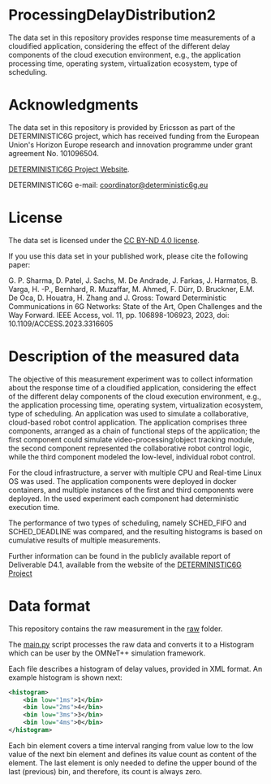 # ProcessingDelayDistribution2

The data set in this repository provides response time measurements of a cloudified application, considering the effect of the different delay components of the cloud execution environment, e.g., the application processing time, operating system, virtualization ecosystem, type of scheduling.

# Acknowledgments

The data set in this repository is provided by Ericsson as part of the DETERMINISTIC6G project, which has received funding from the European Union's Horizon Europe research and innovation programme under grant agreement No. 101096504.

[DETERMINISTIC6G Project Website](https://deterministic6g.eu/).

DETERMINISTIC6G e-mail: coordinator@deterministic6g.eu

# License

The data set is licensed under the [CC BY-ND 4.0 license](../LICENSE-CC-BY-ND.md).

If you use this data set in your published work, please cite the following paper:

G. P. Sharma, D. Patel, J. Sachs, M. De Andrade, J. Farkas, J. Harmatos, B. Varga, H. -P., Bernhard, R. Muzaffar, M. Ahmed, F. Dürr, D. Bruckner, E.M. De Oca, D. Houatra, H. Zhang and J. Gross: Toward Deterministic Communications in 6G Networks: State of the Art, Open Challenges and the Way Forward. IEEE Access, vol. 11, pp. 106898-106923, 2023, doi: 10.1109/ACCESS.2023.3316605

# Description of the measured data

The objective of this measurement experiment was to collect information about the response time of a cloudified application, considering the effect of the different delay components of the cloud execution environment, e.g., the application processing time, operating system, virtualization ecosystem, type of scheduling. 
An application was used to simulate a collaborative, cloud-based robot control application. The application comprises three components, arranged as a chain of functional steps of the application; the first component could simulate video-processing/object tracking module, the second component represented the collaborative robot control logic, while the third component modeled the low-level, individual robot control.

For the cloud infrastructure, a server with multiple CPU and Real-time Linux OS was used. The application components were deployed in docker containers, and multiple instances of the first and third components were deployed. In the used experiment each component had deterministic execution time.

The performance of two types of scheduling, namely SCHED_FIFO and SCHED_DEADLINE was compared, and the resulting histograms is based on cumulative results of multiple measurements. 
 
Further information can be found in the publicly available report of Deliverable D4.1, available from the website of the [DETERMINISTIC6G Project](https://deterministic6g.eu/)

# Data format

This repository contains the raw measurement in the [raw](raw) folder.

The [main.py](main.py) script processes the raw data and converts it to a Histogram which can be user by the OMNeT++ simulation framework.

Each file describes a histogram of delay values, provided in XML format. An example histogram is shown next:

```xml
<histogram>
    <bin low="1ms">1</bin>
    <bin low="2ms">4</bin>
    <bin low="3ms">3</bin>
    <bin low="4ms">0</bin>
</histogram>
```

Each bin element covers a time interval ranging from value low to the low value of the next bin element and defines its value count as content of the element. The last element is only needed to define the upper bound of the last (previous) bin, and therefore, its count is always zero.
